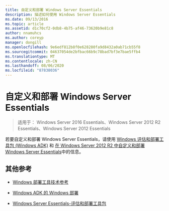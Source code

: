 ```yaml
---
title: 自定义和部署 Windows Server Essentials
description: 描述如何使用 Windows Server Essentials
ms.date: 09/13/2016
ms.topic: article
ms.assetid: d1c70cf2-0db8-4b75-af46-73620b9e81c8
author: nnamuhcs
ms.author: coreyp
manager: dongill
ms.openlocfilehash: 9e6edf812b8f0e628280fa9d8432a0ab71cb55f8
ms.sourcegitcommit: 04637054de2bfbac66b9c78bad7bf3e7bae5ffb4
ms.translationtype: MT
ms.contentlocale: zh-CN
ms.lasthandoff: 08/06/2020
ms.locfileid: "87838036"
---
```

# <a name="customize-and-deploy-windows-server-essentials"></a>自定义和部署 Windows Server Essentials

>适用于： Windows Server 2016 Essentials、Windows Server 2012 R2 Essentials、Windows Server 2012 Essentials

 若要自定义和部署 Windows Server Essentials，请使用 [Windows 评估和部署工具包 (Windows ADK)](https://www.microsoft.com/download/details.aspx?id=39982) 和 [在 Windows Server 2012 R2 中自定义和部署 Windows Server Essentials](/previous-versions/windows/it-pro/windows-8.1-and-8/dn293241(v=win.10))中的信息。

## <a name="additional-references"></a>其他参考

-   [Windows 部署工具技术参考](/previous-versions/windows/hh825039(v=win.10))

-   [Windows ADK 的 Windows 部署](/previous-versions/windows/hh824947(v=win.10))

-   [Windows Server Essentials-评估和部署工具包](Assessment-and-Deployment-Kit-for-Windows-Server-Essentials.md)